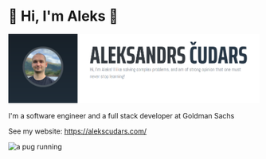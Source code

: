 # :small_blue_diamond: Hi, I'm Aleks :small_orange_diamond:

<img src="https://raw.githubusercontent.com/achudars/achudars/main/banner.png" alt="banner that says: `Aleksandrs Cudars. Hi, I'm Aleks! I like solving complex problems, and am of strong opinion that one must never stop learning!`">

I'm a software engineer and a full stack developer at Goldman Sachs

See my website: https://alekscudars.com/

<img src="http://cdn2.scratch.mit.edu/get_image/user/1459484_90x90.png?v=1404925199.58" alt="a pug running">
